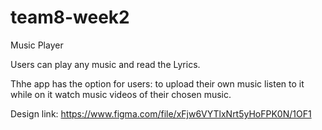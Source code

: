 # team8-week2


Music Player

Users can play any music and read the  Lyrics.

Thhe app has the option for users:
to upload their own music
listen to it while on it
watch music videos of their chosen music.

Design link:
https://www.figma.com/file/xFjw6VYTlxNrt5yHoFPK0N/1OF1
